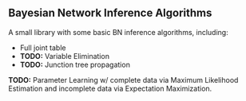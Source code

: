 Bayesian Network Inference Algorithms
---------------

A small library with some basic BN inference algorithms, including:

- Full joint table
- **TODO:** Variable Elimination
- **TODO:** Junction tree propagation

**TODO:** Parameter Learning w/ complete data via Maximum Likelihood Estimation and incomplete data via Expectation Maximization.

